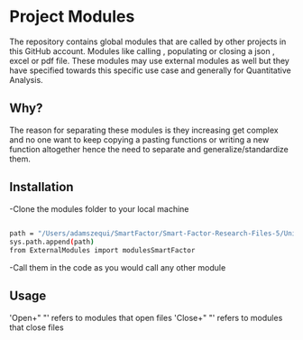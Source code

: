# Project Modules

The repository contains global modules that are called by other projects in this GitHub account.
Modules like calling , populating or closing a json , excel or pdf file.
These modules may use external modules as well but they have specified towards
this specific use case and generally for Quantitative Analysis.

## Why?

The reason for separating these modules is they increasing get complex and 
no one want to keep copying a pasting functions or writing a new function 
altogether hence the need to separate and generalize/standardize them.

## Installation

-Clone the modules folder to your local machine 
```bash
  
path = "/Users/adamszequi/SmartFactor/Smart-Factor-Research-Files-5/Universal Models"
sys.path.append(path)
from ExternalModules import modulesSmartFactor

```


-Call them in the code as you would call any other module

## Usage

'Open+" "' refers to modules that open files 
'Close+" "' refers to modules that close files 
